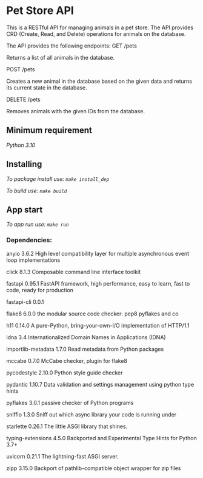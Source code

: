 # Pet Store API

This is a RESTful API for managing animals in a pet store. The API provides CRD (Create, Read, and Delete) operations for animals on the database.


The API provides the following endpoints:
GET /pets

Returns a list of all animals in the database.

POST /pets

Creates a new animal in the database based on the given data and returns its current state in the database.


DELETE /pets

Removes animals with the given IDs from the database.

## Minimum requirement 

 _Python 3.10_

## Installing
_To package install use: ```make install_dep```_

 _To build use: ```make build```_

## App start 
 _To app run use: ```make run```_ 



### Dependencies: 
 anyio              3.6.2  High level compatibility layer for multiple asynchronous event loop implementations

click              8.1.3  Composable command line interface toolkit

fastapi            0.95.1 FastAPI framework, high performance, easy to learn, fast to code, ready for production

fastapi-cli        0.0.1  

flake8             6.0.0  the modular source code checker: pep8 pyflakes and co


h11                0.14.0 A pure-Python, bring-your-own-I/O implementation of HTTP/1.1

idna               3.4    Internationalized Domain Names in Applications (IDNA)

importlib-metadata 1.7.0  Read metadata from Python packages

mccabe             0.7.0  McCabe checker, plugin for flake8

pycodestyle        2.10.0 Python style guide checker

pydantic           1.10.7 Data validation and settings management using python type hints

pyflakes           3.0.1  passive checker of Python programs

sniffio            1.3.0  Sniff out which async library your code is running under

starlette          0.26.1 The little ASGI library that shines.

typing-extensions  4.5.0  Backported and Experimental Type Hints for Python 3.7+

uvicorn            0.21.1 The lightning-fast ASGI server.

zipp               3.15.0 Backport of pathlib-compatible object wrapper for zip files